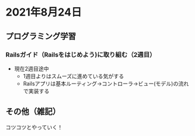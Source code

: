 # 2021年8月24日
## プログラミング学習
### Railsガイド（Railsをはじめよう)に取り組む（2週目）
- 現在2週目途中
  - 1週目よりはスムーズに進めている気がする
  - Railsアプリは基本ルーティング→コントローラ→ビュー(モデル)の流れで実装する

## その他（雑記）
コツコツとやっていく！